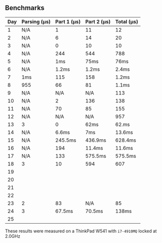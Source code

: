 ## Benchmarks

| Day | Parsing (μs) | Part 1 (μs) | Part 2 (μs) | Total (μs) |
|-----|--------------|-------------|-------------|------------|
| 1   | N/A          | 1           | 11          | 12         |
| 2   | N/A          | 6           | 14          | 20         |
| 3   | N/A          | 0           | 10          | 10         |
| 4   | N/A          | 244         | 544         | 788        |
| 5   | N/A          | 1ms         | 75ms        | 76ms       |
| 6   | N/A          | 1.2ms       | 1.2ms       | 2.4ms      |
| 7   | 1ms          | 115         | 158         | 1.2ms      |
| 8   | 955          | 66          | 81          | 1.1ms      |
| 9   | N/A          | N/A         | N/A         | 113        |
| 10  | N/A          | 2           | 136         | 138        |
| 11  | N/A          | 70          | 85          | 155        |
| 12  | N/A          | N/A         | N/A         | 957        |
| 13  | 3            | 0           | 62ms        | 62.ms      |
| 14  | N/A          | 6.6ms       | 7ms         | 13.6ms     |
| 15  | N/A          | 245.5ms     | 436.9ms     | 628.4ms    |
| 16  | N/A          | 194         | 11.4ms      | 11.6ms     |
| 17  | N/A          | 133         | 575.5ms     | 575.5ms    |
| 18  | 3            | 10          | 594         | 607        |
| 19  |              |             |             |            |
| 20  |              |             |             |            |
| 21  |              |             |             |            |
| 22  |              |             |             |            |
| 23  | 2            | 83          | N/A         | 85         |
| 24  | 3            | 67.5ms      | 70.5ms      | 138ms      |
| 25  |              |             |             |            |

These results were measured on a ThinkPad W541 with `i7-4910MQ` locked at 2.0GHz
